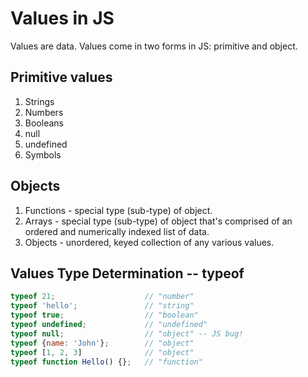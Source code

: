 # Values in JS
Values are data. Values come in two forms in JS: primitive and object.

## Primitive values
1. Strings
2. Numbers
3. Booleans
4. null
5. undefined
6. Symbols

## Objects
1. Functions - special type (sub-type) of object.
2. Arrays - special type (sub-type) of object that's comprised of an ordered and numerically indexed list of data.
3. Objects - unordered, keyed collection of any various values.

## Values Type Determination -- typeof
```js
typeof 21;                    // "number"
typeof 'hello';               // "string"
typeof true;                  // "boolean"
typeof undefined;             // "undefined"
typeof null;                  // "object" -- JS bug!
typeof {name: 'John'};        // "object"
typeof [1, 2, 3]              // "object"
typeof function Hello() {};   // "function"
```

